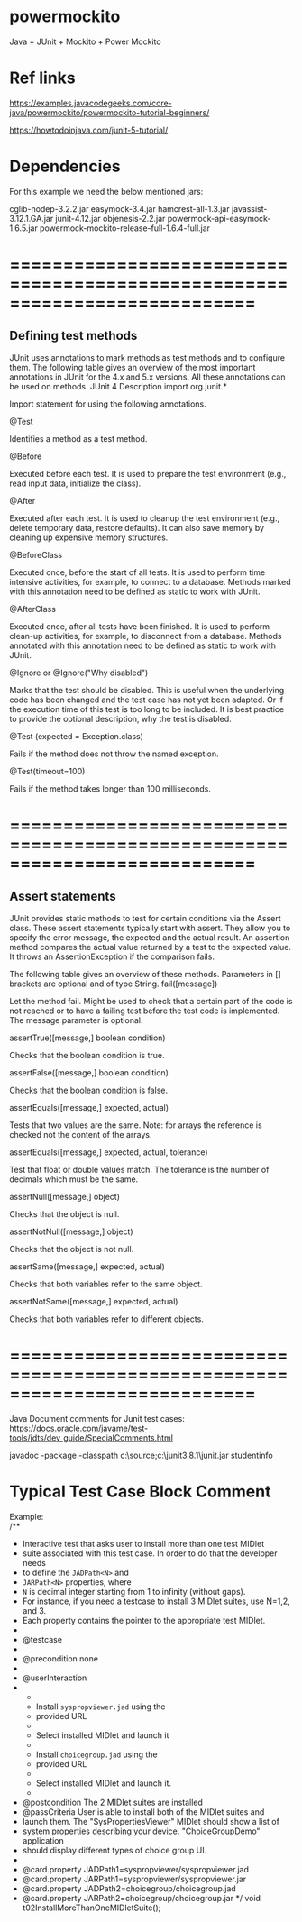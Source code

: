 # powermockito
Java + JUnit + Mockito + Power Mockito

# Ref links
https://examples.javacodegeeks.com/core-java/powermockito/powermockito-tutorial-beginners/

https://howtodoinjava.com/junit-5-tutorial/


# Dependencies
For this example we need the below mentioned jars:

cglib-nodep-3.2.2.jar
easymock-3.4.jar
hamcrest-all-1.3.jar
javassist-3.12.1.GA.jar
junit-4.12.jar
objenesis-2.2.jar
powermock-api-easymock-1.6.5.jar
powermock-mockito-release-full-1.6.4-full.jar

# ===========================================================================
## Defining test methods
JUnit uses annotations to mark methods as test methods and to configure them. The following table gives an overview of the most important annotations in JUnit for the 4.x and 5.x versions. All these annotations can be used on methods.
JUnit 4	Description
import org.junit.*

Import statement for using the following annotations.

@Test

Identifies a method as a test method.

@Before

Executed before each test. It is used to prepare the test environment (e.g., read input data, initialize the class).

@After

Executed after each test. It is used to cleanup the test environment (e.g., delete temporary data, restore defaults). It can also save memory by cleaning up expensive memory structures.

@BeforeClass

Executed once, before the start of all tests. It is used to perform time intensive activities, for example, to connect to a database. Methods marked with this annotation need to be defined as static to work with JUnit.

@AfterClass

Executed once, after all tests have been finished. It is used to perform clean-up activities, for example, to disconnect from a database. Methods annotated with this annotation need to be defined as static to work with JUnit.

@Ignore or @Ignore("Why disabled")

Marks that the test should be disabled. This is useful when the underlying code has been changed and the test case has not yet been adapted. Or if the execution time of this test is too long to be included. It is best practice to provide the optional description, why the test is disabled.

@Test (expected = Exception.class)

Fails if the method does not throw the named exception.

@Test(timeout=100)

Fails if the method takes longer than 100 milliseconds.
# ===========================================================================
## Assert statements
JUnit provides static methods to test for certain conditions via the Assert class. These assert statements typically start with assert. They allow you to specify the error message, the expected and the actual result. An assertion method compares the actual value returned by a test to the expected value. It throws an AssertionException if the comparison fails.

The following table gives an overview of these methods. Parameters in [] brackets are optional and of type String.
fail([message])

Let the method fail. Might be used to check that a certain part of the code is not reached or to have a failing test before the test code is implemented. The message parameter is optional.

assertTrue([message,] boolean condition)

Checks that the boolean condition is true.

assertFalse([message,] boolean condition)

Checks that the boolean condition is false.

assertEquals([message,] expected, actual)

Tests that two values are the same. Note: for arrays the reference is checked not the content of the arrays.

assertEquals([message,] expected, actual, tolerance)

Test that float or double values match. The tolerance is the number of decimals which must be the same.

assertNull([message,] object)

Checks that the object is null.

assertNotNull([message,] object)

Checks that the object is not null.

assertSame([message,] expected, actual)

Checks that both variables refer to the same object.

assertNotSame([message,] expected, actual)

Checks that both variables refer to different objects.

# ===========================================================================
Java Document comments for Junit test cases:
https://docs.oracle.com/javame/test-tools/jdts/dev_guide/SpecialComments.html

javadoc -package -classpath c:\source;c:\junit3.8.1\junit.jar studentinfo
#  Typical Test Case Block Comment  
Example:<br>
/**
   * Interactive test that asks user to install more than one test MIDlet
   * suite associated with this test case. In order to do that the developer needs
   * to define the <code>JADPath&lt;N&gt;</code> and 
   * <code>JARPath&lt;N&gt;</code> properties, where
   * <code>N</code> is decimal integer starting from 1 to infinity (without gaps). 
   * For instance, if you need a testcase to install 3 MIDlet suites, use N=1,2, and 3.
   * Each property contains the pointer to the appropriate test MIDlet.
   * 
   * @testcase
   * 
   * @precondition none
   * 
   * @userInteraction
   * <ul>
   * <li>Install <code>syspropviewer.jad</code> using the
   *    provided URL</li>
   * <li>Select installed MIDlet and launch it</li>
   * <li>Install <code>choicegroup.jad</code> using the
   *    provided URL</li>
   * <li>Select installed MIDlet and launch it.</li>
   * </ul>
   * @postcondition The 2 MIDlet suites are installed
   * @passCriteria User is able to install both of the MIDlet suites and
   *    launch them. The "SysPropertiesViewer" MIDlet should show a list of 
   *    system properties describing your device. "ChoiceGroupDemo" application 
   *    should display different types of choice group UI.
   * 
   * @card.property JADPath1=syspropviewer/syspropviewer.jad
   * @card.property JARPath1=syspropviewer/syspropviewer.jar
   * @card.property JADPath2=choicegroup/choicegroup.jad
   * @card.property JARPath2=choicegroup/choicegroup.jar
   */
void t02InstallMoreThanOneMIDletSuite();
